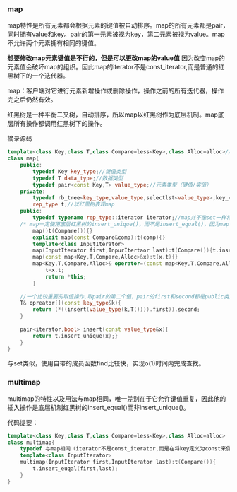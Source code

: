 ### map

map特性是所有元素都会根据元素的键值被自动排序。map的所有元素都是pair，同时拥有value和key。pair的第一元素被视为key，第二元素被视为value。map不允许两个元素拥有相同的键值。

**想要修改map元素键值是不行的，但是可以更改map的value值** 因为改变map的元素值会破坏map的组织。因此map的iterator不是const_iterator,而是普通的红黑树下的一个迭代器。

map：客户端对它进行元素新增操作或删除操作，操作之前的所有迭代器，操作完之后仍然有效。

红黑树是一种平衡二叉树，自动排序，所以map以红黑树作为底层机制。map底层所有操作都调用红黑树下的操作。

摘录源码

```c++
template<class Key,class T,class Compare=less<Key>,class Alloc=alloc>//缺省采用递增顺序
class map{
	public:
		typedef Key key_type;//键值类型
    	typedef T data_type;//数据类型
    	typedef pair<const Key,T> value_type;//元素类型（键值/实值）
    private:
    	typedef rb_tree<key_type,value_type,selectlst<value_type>,key_compate,Alloc> rep_type;
    	rep_type t;//以红黑树表现map
    public:
    	typedef typename rep_type::iterator iterator;//map并不像set一样将iterator定义为红黑树的const_iterator。因为它允许用户通过其迭代器修改元素的值。
    /* map一定使用底层红黑树的insert_unique()，而不是insert_equal()，因为map不允许相同键值存在*/
    	map()t(Compare()){}
    	explicit map(const Compare&comp):t(comp){}
    	template<class InputIterator>
        map(InputIterator first,InpurItertaor last):t(Compare()){t.insert_unique(first,last);}
    	map(const map<Key,T,Compare,Alloc>&x):t(x.t){}
    	map<Key,T,Compare,Alloc>& operator=(const map<Key,T,Compare,Alloc>&x){
            t=x.t;
            return *this;
        }
    
    //一个比较重要的取值操作,取pair的第二个值，pair的first和second都是public类型
    T& opreator[](const key_type&k){
        return (*((insert(value_type(k,T()))).first)).second;
    }
    
    pair<iterator,bool> insert(const value_type&x){
        return t.insert_unique(x);}
    } 
}	
```

与set类似，使用自带的成员函数find比较快，实现o(1)时间内完成查找。

### multimap

multimap的特性以及用法与map相同，唯一差别在于它允许键值重复，因此他的插入操作是底层机制红黑树的insert_equal()而非insert_unique()。

代码提要：

```c++
template<class Key,class T,class Compare=less<Key>,class Alloc=alloc>
class multimap{
	typedef 与map相同（iterator不是const_iterator,而是在将key定义为const来保证不变）
	template<class InputIterator>
	multimap(InputIterator first,InputIterator last):t(Compare()){
		t.insert_euqal(first,last);
	}
}
```

